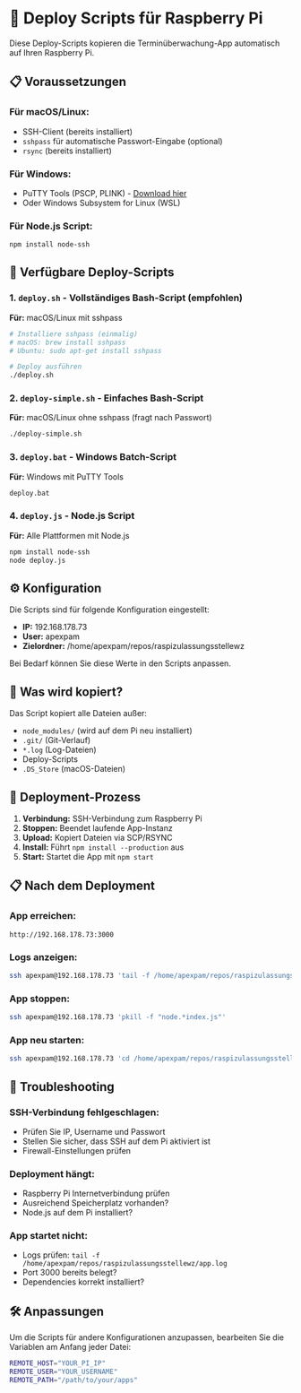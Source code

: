 # 🚀 Deploy Scripts für Raspberry Pi

Diese Deploy-Scripts kopieren die Terminüberwachung-App automatisch auf Ihren Raspberry Pi.

## 📋 Voraussetzungen

### Für macOS/Linux:
- SSH-Client (bereits installiert)
- `sshpass` für automatische Passwort-Eingabe (optional)
- `rsync` (bereits installiert)

### Für Windows:
- PuTTY Tools (PSCP, PLINK) - [Download hier](https://www.putty.org/)
- Oder Windows Subsystem for Linux (WSL)

### Für Node.js Script:
```bash
npm install node-ssh
```

## 🎯 Verfügbare Deploy-Scripts

### 1. `deploy.sh` - Vollständiges Bash-Script (empfohlen)
**Für:** macOS/Linux mit sshpass
```bash
# Installiere sshpass (einmalig)
# macOS: brew install sshpass
# Ubuntu: sudo apt-get install sshpass

# Deploy ausführen
./deploy.sh
```

### 2. `deploy-simple.sh` - Einfaches Bash-Script
**Für:** macOS/Linux ohne sshpass (fragt nach Passwort)
```bash
./deploy-simple.sh
```

### 3. `deploy.bat` - Windows Batch-Script
**Für:** Windows mit PuTTY Tools
```cmd
deploy.bat
```

### 4. `deploy.js` - Node.js Script
**Für:** Alle Plattformen mit Node.js
```bash
npm install node-ssh
node deploy.js
```

## ⚙️ Konfiguration

Die Scripts sind für folgende Konfiguration eingestellt:
- **IP:** 192.168.178.73
- **User:** apexpam
- **Zielordner:** /home/apexpam/repos/raspizulassungsstellewz

Bei Bedarf können Sie diese Werte in den Scripts anpassen.

## 📂 Was wird kopiert?

Das Script kopiert alle Dateien außer:
- `node_modules/` (wird auf dem Pi neu installiert)
- `.git/` (Git-Verlauf)
- `*.log` (Log-Dateien)
- Deploy-Scripts
- `.DS_Store` (macOS-Dateien)

## 🔄 Deployment-Prozess

1. **Verbindung:** SSH-Verbindung zum Raspberry Pi
2. **Stoppen:** Beendet laufende App-Instanz
3. **Upload:** Kopiert Dateien via SCP/RSYNC
4. **Install:** Führt `npm install --production` aus
5. **Start:** Startet die App mit `npm start`

## 📋 Nach dem Deployment

### App erreichen:
```
http://192.168.178.73:3000
```

### Logs anzeigen:
```bash
ssh apexpam@192.168.178.73 'tail -f /home/apexpam/repos/raspizulassungsstellewz/app.log'
```

### App stoppen:
```bash
ssh apexpam@192.168.178.73 'pkill -f "node.*index.js"'
```

### App neu starten:
```bash
ssh apexpam@192.168.178.73 'cd /home/apexpam/repos/raspizulassungsstellewz && npm start'
```

## 🔧 Troubleshooting

### SSH-Verbindung fehlgeschlagen:
- Prüfen Sie IP, Username und Passwort
- Stellen Sie sicher, dass SSH auf dem Pi aktiviert ist
- Firewall-Einstellungen prüfen

### Deployment hängt:
- Raspberry Pi Internetverbindung prüfen
- Ausreichend Speicherplatz vorhanden?
- Node.js auf dem Pi installiert?

### App startet nicht:
- Logs prüfen: `tail -f /home/apexpam/repos/raspizulassungsstellewz/app.log`
- Port 3000 bereits belegt?
- Dependencies korrekt installiert?

## 🛠️ Anpassungen

Um die Scripts für andere Konfigurationen anzupassen, bearbeiten Sie die Variablen am Anfang jeder Datei:

```bash
REMOTE_HOST="YOUR_PI_IP"
REMOTE_USER="YOUR_USERNAME"
REMOTE_PATH="/path/to/your/apps"
```
